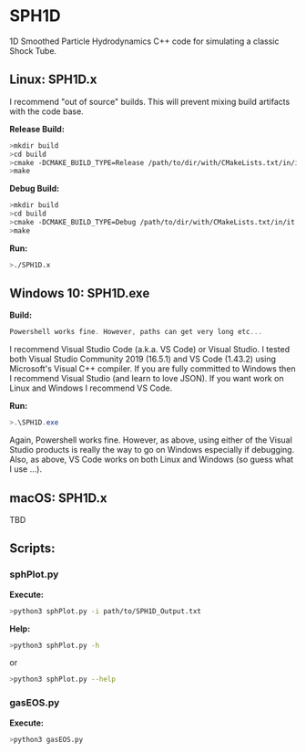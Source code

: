 # SPH1D
1D Smoothed Particle Hydrodynamics C++ code for simulating a classic Shock Tube.

## Linux: SPH1D.x

I recommend "out of source" builds. This will prevent mixing build artifacts with the code base.

**Release Build:**
```bash
>mkdir build
>cd build
>cmake -DCMAKE_BUILD_TYPE=Release /path/to/dir/with/CMakeLists.txt/in/it
>make
```
**Debug Build:**
```bash
>mkdir build
>cd build
>cmake -DCMAKE_BUILD_TYPE=Debug /path/to/dir/with/CMakeLists.txt/in/it
>make
```

**Run:**
```bash
>./SPH1D.x
```

## Windows 10: SPH1D.exe

**Build:**
```powershell
Powershell works fine. However, paths can get very long etc...
```
I recommend Visual Studio Code (a.k.a. VS Code) or Visual Studio. I tested both Visual Studio Community 2019 (16.5.1) and VS Code (1.43.2) using Microsoft's Visual C++ compiler. If you are fully committed to Windows then I recommend Visual Studio (and learn to love JSON). If you want work on Linux and Windows I recommend VS Code. 

**Run:**
```powershell
>.\SPH1D.exe
```
Again, Powershell works fine. However, as above, using either of the Visual Studio products is really the way to go on Windows especially if debugging. Also, as above, VS Code works on both Linux and Windows (so guess what I use ...).

## macOS: SPH1D.x
TBD

## Scripts:

### sphPlot.py

**Execute:**
```bash
>python3 sphPlot.py -i path/to/SPH1D_Output.txt
```
**Help:**
```bash
>python3 sphPlot.py -h
```
or
```bash
>python3 sphPlot.py --help
```

### gasEOS.py
**Execute:**
```bash
>python3 gasEOS.py
```
